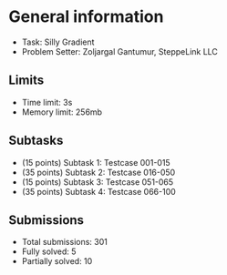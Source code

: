 # General information
- Task: Silly Gradient
- Problem Setter: Zoljargal Gantumur, SteppeLink LLC

## Limits
- Time limit: 3s
- Memory limit: 256mb

## Subtasks
- (15 points) Subtask 1: Testcase 001-015
- (35 points) Subtask 2: Testcase 016-050
- (15 points) Subtask 3: Testcase 051-065
- (35 points) Subtask 4: Testcase 066-100

## Submissions
- Total submissions: 301
- Fully solved: 5
- Partially solved: 10
